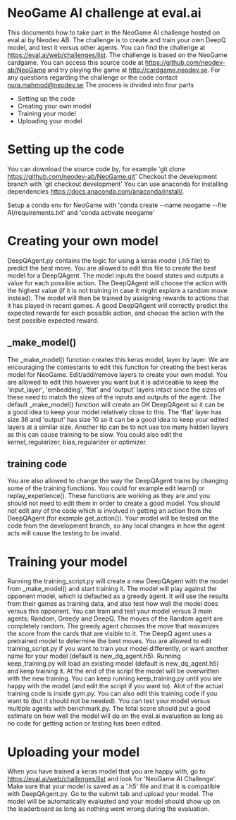 # NeoGame AI challenge at eval.ai

This documents how to take part in the NeoGame AI challenge hosted on eval.ai
by Neodev AB.
The challenge is to create and train your own DeepQ model, and test it versus
other agents. You can find the challenge at https://eval.ai/web/challenges/list.
The challenge is based on the NeoGame cardgame. You can access this source code
at https://github.com/neodev-ab/NeoGame and try playing the game at http://cardgame.neodev.se.
For any questions regarding the challenge or the code contact nura.mahmod@neodev.se
The process is divided into four parts

- Setting up the code
- Creating your own model
- Training your model
- Uploading your model

# Setting up the code
You can download the source code by, for example 'git clone https://github.com/neodev-ab/NeoGame.git'
Checkout the development branch with 'git checkout development'
You can use anaconda for installing dependencies https://docs.anaconda.com/anaconda/install/.

Setup a conda env for NeoGame with 'conda create --name neogame --file AI/requirements.txt'
and 'conda activate neogame'

# Creating your own model
DeepQAgent.py contains the logic for using a keras model (.h5 file) to predict the best move.
You are allowed to edit this file to create the best model for a DeepQAgent.
The model inputs the board states and outputs a value for each possible action.
The DeepQAgent will choose the action with the highest value (if it is not training in case it
might explore a random move instead).
The model will then be trained by assigning rewards to actions that it has played in recent games.
A good DeepQAgent will correctly predict the expected rewards for each possible action,
and choose the action with the best possible expected reward.

## _make_model()
The _make_model() function creates this keras model, layer by layer. We are encouraging the
contestants to edit this function for creating the best keras model for NeoGame.
Edit/add/remove layers to create your own model. You are allowed to edit this however
you want but it is adviceable to keep the 'input_layer', 'embedding', 'flat' and 'output'
layers intact since the sizes of these need to match the sizes of the inputs and outputs
of the agent. 
The default _make_model() function will create an OK DeepQAgent so it can
be a good idea to keep your model relatively close to this. The 'flat' layer has size 36
and 'output' has size 10 so it can be a good idea to keep your edited layers at a similar size.
Another tip can be to not use too many hidden layers as this can cause training to be slow.
You could also edit the kernel_regularizer, bias_regularizer or optimizer.

## training code
You are also allowed to change the way the DeepQAgent trains by changing some of the training
functions. You could for example edit learn() or replay_experience().
These functions are working as they are and you should not need to edit them in order to create
a good model. You should not edit any of the code which is involved in getting an action from the
DeepQAgent (for example get_action()). Your model will be tested on the code from
the development branch, so any local changes in how the agent acts will cause the testing to be invalid.

# Training your model
Running the training_script.py will create a new DeepQAgent with the model from _make_model()
and start training it. The model will play against the opponent model, which is defaulted as
a greedy agent. It will use the results from their games as training data, and also test
how well the model does versus this opponent.
You can train and test your model versus 3 main agents; Random, Greedy and DeepQ.
The moves of the Random agent are completely random. The greedy agent chooses the move that
maximizes the score from the cards that are visible to it. The DeepQ agent uses a pretrained
model to determine the best moves.
You are allowed to edit training_script.py if you want to train your model
differently, or want another name for your model (default is new_dq_agent.h5).
Running keep_training.py will load an existing model (default is new_dq_agent.h5) and keep
training it. At the end of the script the model will be overwritten with the new training.
You can keep running keep_training.py until you are happy with the model
(and edit the script if you want to). Alot of the actual training code is inside gym.py.
You can also edit this training code if you want to (but it should not be needed).
You can test your model versus multiple agents with benchmark.py. The total score should
put a good estimate on how well the model will do on the eval.ai evaluation as long as no code
for getting action or testing has been edited.

# Uploading your model

When you have trained a keras model that you are happy with, go to
https://eval.ai/web/challenges/list and look for 'NeoGame AI Challenge'.
Make sure that your model is saved as a '.h5' file and that it is compatible
with DeepQAgent.py.
Go to the submit tab and upload your model. The model will be automatically
evaluated and your model should show up on the leaderboard as long as nothing
went wrong during the evaluation.


